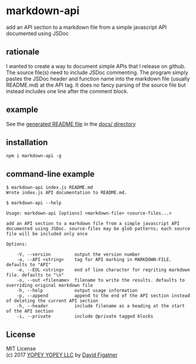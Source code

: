 # markdown-api
add an API section to a markdown file from a simple javascript API documented using JSDoc

## rationale

I wanted to create a way to document simple APIs that I release on github. The source file(s) need to include JSDoc commenting. The program simply pastes the JSDoc header and function name into the markdown file (usually README.md) at the API tag. It does no fancy parsing of the source file but instead includes one line after the comment block.

## example

See the [generated README file](https://github.com/davidfig/markdown-api/blob/master/docs/README.results.md) in the [docs/ directory](https://github.com/davidfig/markdown-api/blob/master/docs/) 

## installation

    npm i markdown-api -g

## command-line example

    $ markdown-api index.js README.md
    Wrote index.js API documentation to README.md.

    $ markdown-api --help

    Usage: markdown-api [options] <markdown-file> <source-files...>

    add an API section to a markdown file from a simple javascript API documented using JSDoc. source-files may be glob patterns; each source file will be included only once 

    Options:

        -V, --version         output the version number
        -a, --API <string>    tag for API marking in MARKDOWN-FILE. defaults to "API"
        -e, --EOL <string>    end of line character for reqriting markdown file. defaults to "\n"
        -o, --out <filename>  filename to write the results. defaults to overriding original markdown file
        -h, --help            output usage information    
        -p, --append          append to the end of the API section instead of deleting the current API section
        -h, --header          include filename as a heading at the start of the API section
        -i, --private         include @private tagged blocks

## License  
MIT License  
(c) 2017 [YOPEY YOPEY LLC](https://yopeyopey.com/) by [David Figatner](https://twitter.com/yopey_yopey/)